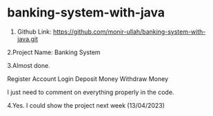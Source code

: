 ﻿# banking-system-with-java
1. Github Link: https://github.com/monir-ullah/banking-system-with-java.git

2.Project Name: Banking System


3.Almost done. 

  Register Account
  Login
  Deposit Money
  Withdraw Money

I just need to comment on everything properly in the code. 


4.Yes. I could show the project next week (13/04/2023)


